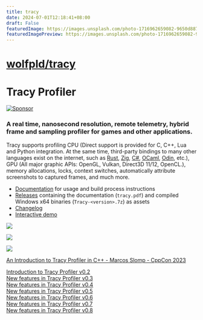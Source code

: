 ```yaml
---
title: tracy
date: 2024-07-01T12:18:41+08:00
draft: False
featuredImage: https://images.unsplash.com/photo-1716962659082-9650d8874d24?ixid=M3w0NjAwMjJ8MHwxfHJhbmRvbXx8fHx8fHx8fDE3MTk4MDc0MjB8&ixlib=rb-4.0.3
featuredImagePreview: https://images.unsplash.com/photo-1716962659082-9650d8874d24?ixid=M3w0NjAwMjJ8MHwxfHJhbmRvbXx8fHx8fHx8fDE3MTk4MDc0MjB8&ixlib=rb-4.0.3
---
```


# [wolfpld/tracy](https://github.com/wolfpld/tracy)

# Tracy Profiler

[![Sponsor](.github/sponsor.png)](https://github.com/sponsors/wolfpld/)

### A real time, nanosecond resolution, remote telemetry, hybrid frame and sampling profiler for games and other applications.

Tracy supports profiling CPU (Direct support is provided for C, C++, Lua and Python integration. At the same time, third-party bindings to many other languages exist on the internet, such as [Rust](https://github.com/nagisa/rust_tracy_client), [Zig](https://github.com/nektro/zig-tracy), [C#](https://github.com/clibequilibrium/Tracy-CSharp), [OCaml](https://github.com/imandra-ai/ocaml-tracy), [Odin](https://github.com/oskarnp/odin-tracy), etc.), GPU (All major graphic APIs: OpenGL, Vulkan, Direct3D 11/12, OpenCL.), memory allocations, locks, context switches, automatically attribute screenshots to captured frames, and much more.

- [Documentation](https://github.com/wolfpld/tracy/releases/latest/download/tracy.pdf) for usage and build process instructions
- [Releases](https://github.com/wolfpld/tracy/releases) containing the documentation (`tracy.pdf`) and compiled Windows x64 binaries (`Tracy-<version>.7z`) as assets
- [Changelog](NEWS)
- [Interactive demo](https://tracy.nereid.pl/)

![](doc/profiler.png)

![](doc/profiler2.png)

![](doc/profiler3.png)

[An Introduction to Tracy Profiler in C++ - Marcos Slomp - CppCon 2023](https://youtu.be/ghXk3Bk5F2U?t=37)

[Introduction to Tracy Profiler v0.2](https://www.youtube.com/watch?v=fB5B46lbapc)  
[New features in Tracy Profiler v0.3](https://www.youtube.com/watch?v=3SXpDpDh2Uo)  
[New features in Tracy Profiler v0.4](https://www.youtube.com/watch?v=eAkgkaO8B9o)  
[New features in Tracy Profiler v0.5](https://www.youtube.com/watch?v=P6E7qLMmzTQ)  
[New features in Tracy Profiler v0.6](https://www.youtube.com/watch?v=uJkrFgriuOo)  
[New features in Tracy Profiler v0.7](https://www.youtube.com/watch?v=_hU7vw00MZ4)  
[New features in Tracy Profiler v0.8](https://www.youtube.com/watch?v=30wpRpHTTag)
